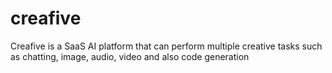 # creafive
Creafive is a SaaS AI platform that can perform multiple creative tasks such as chatting, image, audio, video and also code generation

